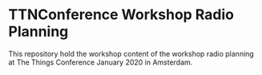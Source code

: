 # TTNConference Workshop Radio Planning
This repository hold the workshop content of the workshop radio planning at The Things Conference January 2020 in Amsterdam.
